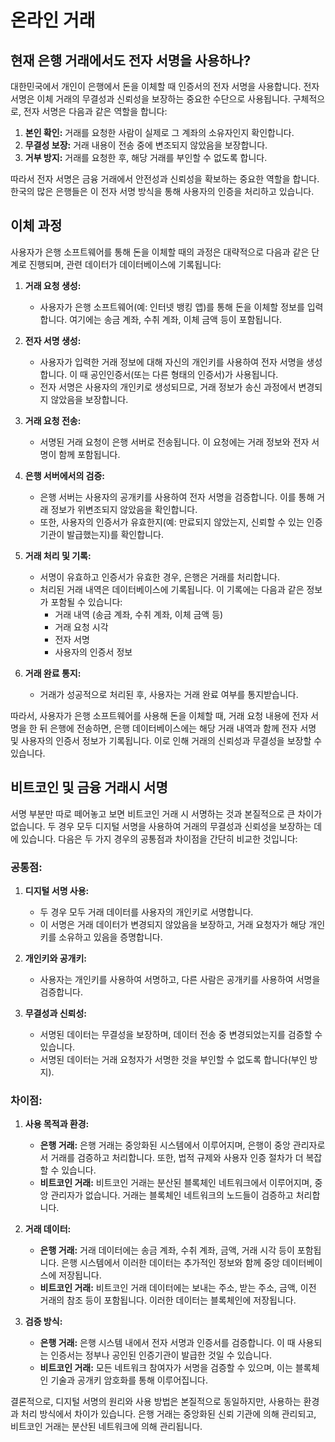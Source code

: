 # 온라인 거래
## 현재 은행 거래에서도 전자 서명을 사용하나?

대한민국에서 개인이 은행에서 돈을 이체할 때 인증서의 전자 서명을 사용합니다. 전자 서명은 이체 거래의 무결성과 신뢰성을 보장하는 중요한 수단으로 사용됩니다. 구체적으로, 전자 서명은 다음과 같은 역할을 합니다:

1. **본인 확인:** 거래를 요청한 사람이 실제로 그 계좌의 소유자인지 확인합니다.
2. **무결성 보장:** 거래 내용이 전송 중에 변조되지 않았음을 보장합니다.
3. **거부 방지:** 거래를 요청한 후, 해당 거래를 부인할 수 없도록 합니다.

따라서 전자 서명은 금융 거래에서 안전성과 신뢰성을 확보하는 중요한 역할을 합니다. 한국의 많은 은행들은 이 전자 서명 방식을 통해 사용자의 인증을 처리하고 있습니다.

## 이체 과정
사용자가 은행 소프트웨어를 통해 돈을 이체할 때의 과정은 대략적으로 다음과 같은 단계로 진행되며, 관련 데이터가 데이터베이스에 기록됩니다:

1. **거래 요청 생성:**
   - 사용자가 은행 소프트웨어(예: 인터넷 뱅킹 앱)를 통해 돈을 이체할 정보를 입력합니다. 여기에는 송금 계좌, 수취 계좌, 이체 금액 등이 포함됩니다.

2. **전자 서명 생성:**
   - 사용자가 입력한 거래 정보에 대해 자신의 개인키를 사용하여 전자 서명을 생성합니다. 이 때 공인인증서(또는 다른 형태의 인증서)가 사용됩니다.
   - 전자 서명은 사용자의 개인키로 생성되므로, 거래 정보가 송신 과정에서 변경되지 않았음을 보장합니다.

3. **거래 요청 전송:**
   - 서명된 거래 요청이 은행 서버로 전송됩니다. 이 요청에는 거래 정보와 전자 서명이 함께 포함됩니다.

4. **은행 서버에서의 검증:**
   - 은행 서버는 사용자의 공개키를 사용하여 전자 서명을 검증합니다. 이를 통해 거래 정보가 위변조되지 않았음을 확인합니다.
   - 또한, 사용자의 인증서가 유효한지(예: 만료되지 않았는지, 신뢰할 수 있는 인증 기관이 발급했는지)를 확인합니다.

5. **거래 처리 및 기록:**
   - 서명이 유효하고 인증서가 유효한 경우, 은행은 거래를 처리합니다.
   - 처리된 거래 내역은 데이터베이스에 기록됩니다. 이 기록에는 다음과 같은 정보가 포함될 수 있습니다:
     - 거래 내역 (송금 계좌, 수취 계좌, 이체 금액 등)
     - 거래 요청 시각
     - 전자 서명
     - 사용자의 인증서 정보

6. **거래 완료 통지:**
   - 거래가 성공적으로 처리된 후, 사용자는 거래 완료 여부를 통지받습니다.

따라서, 사용자가 은행 소프트웨어를 사용해 돈을 이체할 때, 거래 요청 내용에 전자 서명을 한 뒤 은행에 전송하면, 은행 데이터베이스에는 해당 거래 내역과 함께 전자 서명 및 사용자의 인증서 정보가 기록됩니다. 이로 인해 거래의 신뢰성과 무결성을 보장할 수 있습니다.



## 비트코인 및 금융 거래시 서명
서명 부분만 따로 떼어놓고 보면 비트코인 거래 시 서명하는 것과 본질적으로 큰 차이가 없습니다. 두 경우 모두 디지털 서명을 사용하여 거래의 무결성과 신뢰성을 보장하는 데에 있습니다. 다음은 두 가지 경우의 공통점과 차이점을 간단히 비교한 것입니다:

### 공통점:
1. **디지털 서명 사용:**
   - 두 경우 모두 거래 데이터를 사용자의 개인키로 서명합니다.
   - 이 서명은 거래 데이터가 변경되지 않았음을 보장하고, 거래 요청자가 해당 개인키를 소유하고 있음을 증명합니다.

2. **개인키와 공개키:**
   - 사용자는 개인키를 사용하여 서명하고, 다른 사람은 공개키를 사용하여 서명을 검증합니다.

3. **무결성과 신뢰성:**
   - 서명된 데이터는 무결성을 보장하며, 데이터 전송 중 변경되었는지를 검증할 수 있습니다.
   - 서명된 데이터는 거래 요청자가 서명한 것을 부인할 수 없도록 합니다(부인 방지).

### 차이점:
1. **사용 목적과 환경:**
   - **은행 거래:** 은행 거래는 중앙화된 시스템에서 이루어지며, 은행이 중앙 관리자로서 거래를 검증하고 처리합니다. 또한, 법적 규제와 사용자 인증 절차가 더 복잡할 수 있습니다.
   - **비트코인 거래:** 비트코인 거래는 분산된 블록체인 네트워크에서 이루어지며, 중앙 관리자가 없습니다. 거래는 블록체인 네트워크의 노드들이 검증하고 처리합니다.

2. **거래 데이터:**
   - **은행 거래:** 거래 데이터에는 송금 계좌, 수취 계좌, 금액, 거래 시각 등이 포함됩니다. 은행 시스템에서 이러한 데이터는 추가적인 정보와 함께 중앙 데이터베이스에 저장됩니다.
   - **비트코인 거래:** 비트코인 거래 데이터에는 보내는 주소, 받는 주소, 금액, 이전 거래의 참조 등이 포함됩니다. 이러한 데이터는 블록체인에 저장됩니다.

3. **검증 방식:**
   - **은행 거래:** 은행 시스템 내에서 전자 서명과 인증서를 검증합니다. 이 때 사용되는 인증서는 정부나 공인된 인증기관이 발급한 것일 수 있습니다.
   - **비트코인 거래:** 모든 네트워크 참여자가 서명을 검증할 수 있으며, 이는 블록체인 기술과 공개키 암호화를 통해 이루어집니다.

결론적으로, 디지털 서명의 원리와 사용 방법은 본질적으로 동일하지만, 사용하는 환경과 처리 방식에서 차이가 있습니다. 은행 거래는 중앙화된 신뢰 기관에 의해 관리되고, 비트코인 거래는 분산된 네트워크에 의해 관리됩니다.



